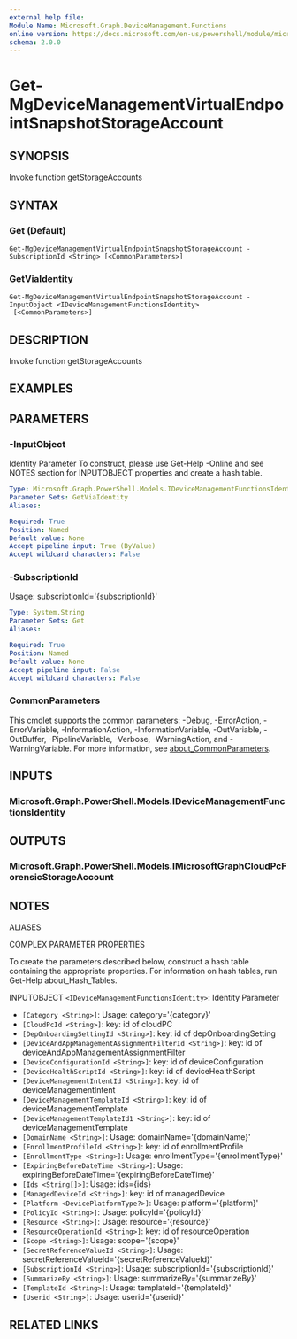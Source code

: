 ```yaml
---
external help file:
Module Name: Microsoft.Graph.DeviceManagement.Functions
online version: https://docs.microsoft.com/en-us/powershell/module/microsoft.graph.devicemanagement.functions/get-mgdevicemanagementvirtualendpointsnapshotstorageaccount
schema: 2.0.0
---
```


# Get-MgDeviceManagementVirtualEndpointSnapshotStorageAccount

## SYNOPSIS
Invoke function getStorageAccounts

## SYNTAX

### Get (Default)
```
Get-MgDeviceManagementVirtualEndpointSnapshotStorageAccount -SubscriptionId <String> [<CommonParameters>]
```

### GetViaIdentity
```
Get-MgDeviceManagementVirtualEndpointSnapshotStorageAccount -InputObject <IDeviceManagementFunctionsIdentity>
 [<CommonParameters>]
```

## DESCRIPTION
Invoke function getStorageAccounts

## EXAMPLES

## PARAMETERS

### -InputObject
Identity Parameter
To construct, please use Get-Help -Online and see NOTES section for INPUTOBJECT properties and create a hash table.

```yaml
Type: Microsoft.Graph.PowerShell.Models.IDeviceManagementFunctionsIdentity
Parameter Sets: GetViaIdentity
Aliases:

Required: True
Position: Named
Default value: None
Accept pipeline input: True (ByValue)
Accept wildcard characters: False
```

### -SubscriptionId
Usage: subscriptionId='{subscriptionId}'

```yaml
Type: System.String
Parameter Sets: Get
Aliases:

Required: True
Position: Named
Default value: None
Accept pipeline input: False
Accept wildcard characters: False
```

### CommonParameters
This cmdlet supports the common parameters: -Debug, -ErrorAction, -ErrorVariable, -InformationAction, -InformationVariable, -OutVariable, -OutBuffer, -PipelineVariable, -Verbose, -WarningAction, and -WarningVariable. For more information, see [about_CommonParameters](http://go.microsoft.com/fwlink/?LinkID=113216).

## INPUTS

### Microsoft.Graph.PowerShell.Models.IDeviceManagementFunctionsIdentity

## OUTPUTS

### Microsoft.Graph.PowerShell.Models.IMicrosoftGraphCloudPcForensicStorageAccount

## NOTES

ALIASES

COMPLEX PARAMETER PROPERTIES

To create the parameters described below, construct a hash table containing the appropriate properties. For information on hash tables, run Get-Help about_Hash_Tables.


INPUTOBJECT `<IDeviceManagementFunctionsIdentity>`: Identity Parameter
  - `[Category <String>]`: Usage: category='{category}'
  - `[CloudPcId <String>]`: key: id of cloudPC
  - `[DepOnboardingSettingId <String>]`: key: id of depOnboardingSetting
  - `[DeviceAndAppManagementAssignmentFilterId <String>]`: key: id of deviceAndAppManagementAssignmentFilter
  - `[DeviceConfigurationId <String>]`: key: id of deviceConfiguration
  - `[DeviceHealthScriptId <String>]`: key: id of deviceHealthScript
  - `[DeviceManagementIntentId <String>]`: key: id of deviceManagementIntent
  - `[DeviceManagementTemplateId <String>]`: key: id of deviceManagementTemplate
  - `[DeviceManagementTemplateId1 <String>]`: key: id of deviceManagementTemplate
  - `[DomainName <String>]`: Usage: domainName='{domainName}'
  - `[EnrollmentProfileId <String>]`: key: id of enrollmentProfile
  - `[EnrollmentType <String>]`: Usage: enrollmentType='{enrollmentType}'
  - `[ExpiringBeforeDateTime <String>]`: Usage: expiringBeforeDateTime='{expiringBeforeDateTime}'
  - `[Ids <String[]>]`: Usage: ids={ids}
  - `[ManagedDeviceId <String>]`: key: id of managedDevice
  - `[Platform <DevicePlatformType?>]`: Usage: platform='{platform}'
  - `[PolicyId <String>]`: Usage: policyId='{policyId}'
  - `[Resource <String>]`: Usage: resource='{resource}'
  - `[ResourceOperationId <String>]`: key: id of resourceOperation
  - `[Scope <String>]`: Usage: scope='{scope}'
  - `[SecretReferenceValueId <String>]`: Usage: secretReferenceValueId='{secretReferenceValueId}'
  - `[SubscriptionId <String>]`: Usage: subscriptionId='{subscriptionId}'
  - `[SummarizeBy <String>]`: Usage: summarizeBy='{summarizeBy}'
  - `[TemplateId <String>]`: Usage: templateId='{templateId}'
  - `[Userid <String>]`: Usage: userid='{userid}'

## RELATED LINKS

